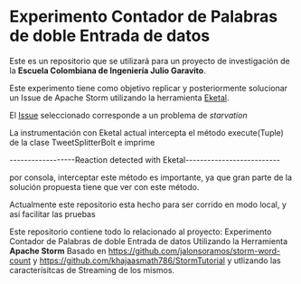 Experimento Contador de Palabras de doble Entrada de datos 
================
Este es un repositorio que se utilizará para un proyecto de investigación de la **Escuela Colombiana de Ingeniería Julio Garavito**.

Este experimento tiene como objetivo replicar y posteriormente solucionar un Issue de Apache Storm utilizando la herramienta [Eketal](https://github.com/unicesi/eketal "Eketal").

El [Issue](https://issues.apache.org/jira/browse/STORM-284 "Issue") seleccionado corresponde a un problema de *starvation*

La instrumentación con Eketal actual intercepta el método execute(Tuple) de la clase TweetSplitterBolt e imprime 

------------------Reaction detected with Eketal--------------------------

por consola, interceptar este método es importante, ya que gran parte de la solución propuesta tiene que ver con este método.

Actualmente este repositorio esta hecho para ser corrido en modo local, y así facilitar las pruebas

Este repositorio contiene todo lo relacionado al proyecto: 
Experimento Contador de Palabras de doble Entrada de datos Utilizando la Herramienta **Apache Storm** Basado en https://github.com/jalonsoramos/storm-word-count y https://github.com/khajaasmath786/StormTutorial y utlizando las caracterísitcas de Streaming de los mismos.
